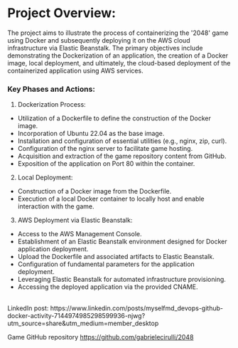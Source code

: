 # Project Overview:
The project aims to illustrate the process of containerizing the '2048' game using Docker and subsequently deploying it on the AWS cloud infrastructure via Elastic Beanstalk. The primary objectives include demonstrating the Dockerization of an application, the creation of a Docker image, local deployment, and ultimately, the cloud-based deployment of the containerized application using AWS services.

### Key Phases and Actions:

1) Dockerization Process:
- Utilization of a Dockerfile to define the construction of the Docker image.
- Incorporation of Ubuntu 22.04 as the base image.
- Installation and configuration of essential utilities (e.g., nginx, zip, curl).
- Configuration of the nginx server to facilitate game hosting.
- Acquisition and extraction of the game repository content from GitHub.
- Exposition of the application on Port 80 within the container.

2) Local Deployment:
- Construction of a Docker image from the Dockerfile.
- Execution of a local Docker container to locally host and enable interaction with the game.

3) AWS Deployment via Elastic Beanstalk:
- Access to the AWS Management Console.
- Establishment of an Elastic Beanstalk environment designed for Docker application deployment.
- Upload the Dockerfile and associated artifacts to Elastic Beanstalk.
- Configuration of fundamental parameters for the application deployment.
- Leveraging Elastic Beanstalk for automated infrastructure provisioning.
- Accessing the deployed application via the provided CNAME.

<br>
LinkedIn post: https://www.linkedin.com/posts/myselfmd_devops-github-docker-activity-7144974985298599936-njwg?utm_source=share&utm_medium=member_desktop
<br>

Game GitHub repository https://github.com/gabrielecirulli/2048
